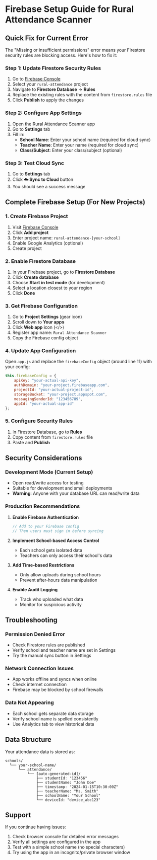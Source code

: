 # Firebase Setup Guide for Rural Attendance Scanner

## Quick Fix for Current Error

The "Missing or insufficient permissions" error means your Firestore security rules are blocking access. Here's how to fix it:

### Step 1: Update Firestore Security Rules

1. Go to [Firebase Console](https://console.firebase.google.com/)
2. Select your `rural-attendance` project
3. Navigate to **Firestore Database** → **Rules**
4. Replace the existing rules with the content from `firestore.rules` file
5. Click **Publish** to apply the changes

### Step 2: Configure App Settings

1. Open the Rural Attendance Scanner app
2. Go to **Settings** tab
3. Fill in:
   - **School Name**: Enter your school name (required for cloud sync)
   - **Teacher Name**: Enter your name (required for cloud sync)
   - **Class/Subject**: Enter your class/subject (optional)

### Step 3: Test Cloud Sync

1. Go to **Settings** tab
2. Click **☁️ Sync to Cloud** button
3. You should see a success message

## Complete Firebase Setup (For New Projects)

### 1. Create Firebase Project

1. Visit [Firebase Console](https://console.firebase.google.com/)
2. Click **Add project**
3. Enter project name: `rural-attendance-[your-school]`
4. Enable Google Analytics (optional)
5. Create project

### 2. Enable Firestore Database

1. In your Firebase project, go to **Firestore Database**
2. Click **Create database**
3. Choose **Start in test mode** (for development)
4. Select a location closest to your region
5. Click **Done**

### 3. Get Firebase Configuration

1. Go to **Project Settings** (gear icon)
2. Scroll down to **Your apps**
3. Click **Web app** icon (</>)
4. Register app name: `Rural Attendance Scanner`
5. Copy the Firebase config object

### 4. Update App Configuration

Open `app.js` and replace the `firebaseConfig` object (around line 11) with your config:

```javascript
this.firebaseConfig = {
    apiKey: "your-actual-api-key",
    authDomain: "your-project.firebaseapp.com",
    projectId: "your-actual-project-id",
    storageBucket: "your-project.appspot.com",
    messagingSenderId: "123456789",
    appId: "your-actual-app-id"
};
```

### 5. Configure Security Rules

1. In Firestore Database, go to **Rules**
2. Copy content from `firestore.rules` file
3. Paste and **Publish**

## Security Considerations

### Development Mode (Current Setup)
- Open read/write access for testing
- Suitable for development and small deployments
- **Warning**: Anyone with your database URL can read/write data

### Production Recommendations

1. **Enable Firebase Authentication**
   ```javascript
   // Add to your Firebase config
   // Then users must sign in before syncing
   ```

2. **Implement School-based Access Control**
   - Each school gets isolated data
   - Teachers can only access their school's data

3. **Add Time-based Restrictions**
   - Only allow uploads during school hours
   - Prevent after-hours data manipulation

4. **Enable Audit Logging**
   - Track who uploaded what data
   - Monitor for suspicious activity

## Troubleshooting

### Permission Denied Error
- Check Firestore rules are published
- Verify school and teacher name are set in Settings
- Try the manual sync button in Settings

### Network Connection Issues
- App works offline and syncs when online
- Check internet connection
- Firebase may be blocked by school firewalls

### Data Not Appearing
- Each school gets separate data storage
- Verify school name is spelled consistently
- Use Analytics tab to view historical data

## Data Structure

Your attendance data is stored as:
```
schools/
  └── your-school-name/
      └── attendance/
          └── [auto-generated-id]/
              ├── studentId: "123456"
              ├── studentName: "John Doe"
              ├── timestamp: "2024-01-15T10:30:00Z"
              ├── teacherName: "Ms. Smith"
              ├── schoolName: "Your School"
              └── deviceId: "device_abc123"
```

## Support

If you continue having issues:
1. Check browser console for detailed error messages
2. Verify all settings are configured in the app
3. Test with a simple school name (no special characters)
4. Try using the app in an incognito/private browser window